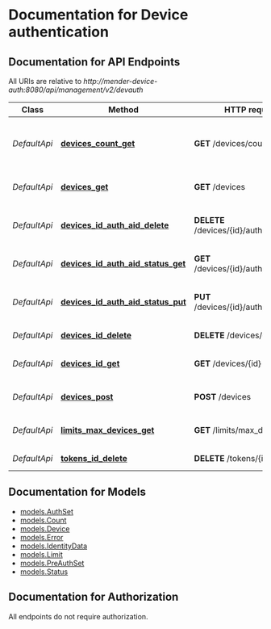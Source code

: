 # Documentation for Device authentication

<a name="documentation-for-api-endpoints"></a>
## Documentation for API Endpoints

All URIs are relative to *http://mender-device-auth:8080/api/management/v2/devauth*

Class | Method | HTTP request | Description
------------ | ------------- | ------------- | -------------
*DefaultApi* | [**devices_count_get**](api/DefaultApi.md#devices_count_get) | **GET** /devices/count | Get a count of devices, optionally filtered by status.
*DefaultApi* | [**devices_get**](api/DefaultApi.md#devices_get) | **GET** /devices | Get a list of tenant's devices.
*DefaultApi* | [**devices_id_auth_aid_delete**](api/DefaultApi.md#devices_id_auth_aid_delete) | **DELETE** /devices/{id}/auth/{aid} | Remove the device authentication set
*DefaultApi* | [**devices_id_auth_aid_status_get**](api/DefaultApi.md#devices_id_auth_aid_status_get) | **GET** /devices/{id}/auth/{aid}/status | Get the device authentication set status
*DefaultApi* | [**devices_id_auth_aid_status_put**](api/DefaultApi.md#devices_id_auth_aid_status_put) | **PUT** /devices/{id}/auth/{aid}/status | Update the device authentication set status
*DefaultApi* | [**devices_id_delete**](api/DefaultApi.md#devices_id_delete) | **DELETE** /devices/{id} | Decommission device
*DefaultApi* | [**devices_id_get**](api/DefaultApi.md#devices_id_get) | **GET** /devices/{id} | Get a particular device.
*DefaultApi* | [**devices_post**](api/DefaultApi.md#devices_post) | **POST** /devices | Submit a preauthorized device.
*DefaultApi* | [**limits_max_devices_get**](api/DefaultApi.md#limits_max_devices_get) | **GET** /limits/max_devices | Obtain limit of accepted devices.
*DefaultApi* | [**tokens_id_delete**](api/DefaultApi.md#tokens_id_delete) | **DELETE** /tokens/{id} | Delete device token


<a name="documentation-for-models"></a>
## Documentation for Models

 - [models.AuthSet](models/AuthSet.md)
 - [models.Count](models/Count.md)
 - [models.Device](models/Device.md)
 - [models.Error](models/Error.md)
 - [models.IdentityData](models/IdentityData.md)
 - [models.Limit](models/Limit.md)
 - [models.PreAuthSet](models/PreAuthSet.md)
 - [models.Status](models/Status.md)


<a name="documentation-for-authorization"></a>
## Documentation for Authorization

All endpoints do not require authorization.

